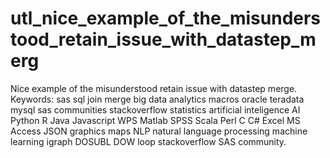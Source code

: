 # utl_nice_example_of_the_misunderstood_retain_issue_with_datastep_merg
Nice example of the misunderstood retain issue with datastep merge.  Keywords: sas sql join merge big data analytics macros oracle teradata mysql sas communities stackoverflow statistics artificial inteligence AI Python R Java Javascript WPS Matlab SPSS Scala Perl C C# Excel MS Access JSON graphics maps NLP natural language processing machine learning igraph DOSUBL DOW loop stackoverflow SAS community.
